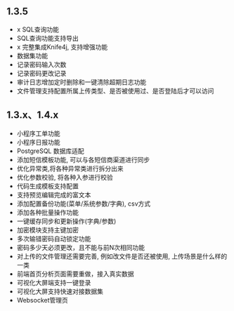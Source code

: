 ## 1.3.5
- x SQL查询功能
- SQL查询功能支持导出
- x 完整集成Knife4j, 支持增强功能
- 数据集功能
- 记录密码输入次数
- 记录密码更改记录
- 审计日志增加定时删除和一键清除超期日志功能
- 文件管理支持配置所属上传类型、是否被使用过、是否登陆后才可以访问
## 1.3.x、1.4.x
- 小程序工单功能
- 小程序日报功能
- PostgreSQL 数据库适配
- 添加短信模板功能, 可以与各短信商渠道进行同步
- 优化异常类,将各种异常类进行拆分出来
- 优化参数校验, 将各种入参进行校验
- 代码生成模板支持配置
- 支持预览编辑完成的富文本
- 添加配置备份功能(菜单/系统参数/字典), csv方式
- 添加各种批量操作功能
- 一键缓存同步和更新操作(字典/参数)
- 加密模块支持主键加密
- 多次输错密码自动锁定功能
- 密码多少天必须更改，且不能与前N次相同功能
- 对上传的文件管理还需要完善, 例如改文件是否还被使用, 上传场景是什么样的一类
- 前端首页分析页面需要重做，接入真实数据
- 可视化大屏端支持一键登录
- 可视化大屏支持快速对接数据集
- Websocket管理页
